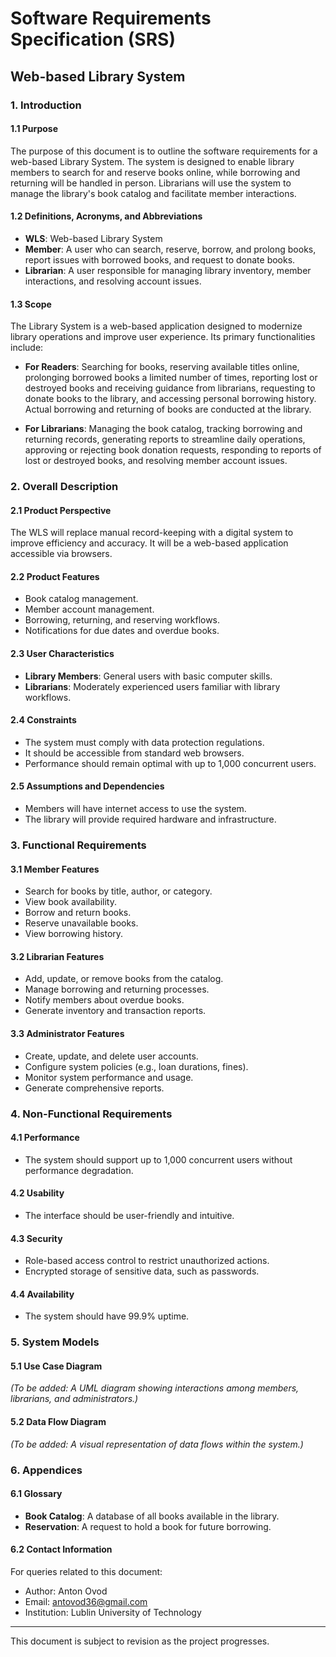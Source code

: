 # Software Requirements Specification (SRS)

## Web-based Library System

### 1. Introduction
#### 1.1 Purpose
The purpose of this document is to outline the software requirements 
for a web-based Library System. 
The system is designed to enable library members to search for and reserve books online, 
while borrowing and returning will be handled in person. 
Librarians will use the system to manage the library's book catalog 
and facilitate member interactions.

#### 1.2 Definitions, Acronyms, and Abbreviations
- **WLS**: Web-based Library System
- **Member**: A user who can search, reserve, borrow, and prolong books, report issues with borrowed books, and request to donate books.
- **Librarian**: A user responsible for managing library inventory, member interactions, and resolving account issues.

#### 1.3 Scope
The Library System is a web-based application designed to modernize library operations and improve user experience. 
Its primary functionalities include:

- **For Readers**: Searching for books, reserving available titles online, 
    prolonging borrowed books a limited number of times, 
    reporting lost or destroyed books and receiving guidance from librarians, 
    requesting to donate books to the library, 
    and accessing personal borrowing history. 
    Actual borrowing and returning of books are conducted at the library.

- **For Librarians**: Managing the book catalog, 
    tracking borrowing and returning records, 
    generating reports to streamline daily operations, 
    approving or rejecting book donation requests, 
    responding to reports of lost or destroyed books, 
    and resolving member account issues.

### 2. Overall Description
#### 2.1 Product Perspective
The WLS will replace manual record-keeping 
with a digital system to improve efficiency and accuracy. 
It will be a web-based application accessible via browsers.

#### 2.2 Product Features
- Book catalog management.
- Member account management.
- Borrowing, returning, and reserving workflows.
- Notifications for due dates and overdue books.

#### 2.3 User Characteristics
- **Library Members**: General users with basic computer skills.
- **Librarians**: Moderately experienced users familiar with library workflows.

#### 2.4 Constraints
- The system must comply with data protection regulations.
- It should be accessible from standard web browsers.
- Performance should remain optimal with up to 1,000 concurrent users.

#### 2.5 Assumptions and Dependencies
- Members will have internet access to use the system.
- The library will provide required hardware and infrastructure.

### 3. Functional Requirements
#### 3.1 Member Features
- Search for books by title, author, or category.
- View book availability.
- Borrow and return books.
- Reserve unavailable books.
- View borrowing history.

#### 3.2 Librarian Features
- Add, update, or remove books from the catalog.
- Manage borrowing and returning processes.
- Notify members about overdue books.
- Generate inventory and transaction reports.

#### 3.3 Administrator Features
- Create, update, and delete user accounts.
- Configure system policies (e.g., loan durations, fines).
- Monitor system performance and usage.
- Generate comprehensive reports.

### 4. Non-Functional Requirements
#### 4.1 Performance
- The system should support up to 1,000 concurrent users without performance degradation.

#### 4.2 Usability
- The interface should be user-friendly and intuitive.

#### 4.3 Security
- Role-based access control to restrict unauthorized actions.
- Encrypted storage of sensitive data, such as passwords.

#### 4.4 Availability
- The system should have 99.9% uptime.

### 5. System Models
#### 5.1 Use Case Diagram
_(To be added: A UML diagram showing interactions among members, librarians, and administrators.)_

#### 5.2 Data Flow Diagram
_(To be added: A visual representation of data flows within the system.)_

### 6. Appendices
#### 6.1 Glossary
- **Book Catalog**: A database of all books available in the library.
- **Reservation**: A request to hold a book for future borrowing.

#### 6.2 Contact Information
For queries related to this document:
- Author: Anton Ovod
- Email: antovod36@gmail.com
- Institution: Lublin University of Technology

---
This document is subject to revision as the project progresses.
